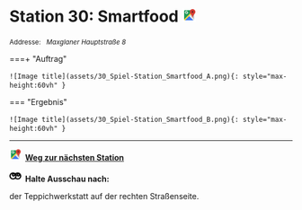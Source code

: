 # Station 30: Smartfood  <a href="https://www.google.com/maps/dir/?api=1&travelmode=walking&destination=13.0249757,47.7963696"><img src="https://github.com/kipppunkte/kipppunkte/raw/gh-pages/assets/google-maps.svg" width="24" height="24"></a>

<small>Addresse:<em style="margin-left: 10px">Maxglaner Hauptstraße 8</em></small>



===+ "Auftrag"

    ![Image title](assets/30_Spiel-Station_Smartfood_A.png){: style="max-height:60vh" }


=== "Ergebnis"

    ![Image title](assets/30_Spiel-Station_Smartfood_B.png){: style="max-height:60vh" }





____

<a href="https://www.google.com/maps/dir/?api=1&travelmode=walking&destination=13.0249814,47.7964302"><img src="https://github.com/kipppunkte/kipppunkte/raw/gh-pages/assets/google-maps.svg" style="height: 1.5em;margin-right: 0.5em"></a>**[Weg zur nächsten Station](next_url)**



<img src="https://github.com/kipppunkte/kipppunkte/raw/gh-pages/assets/eyes.svg" style="height: 1.5em;background: white;margin-right: 0.5em">**Halte Ausschau nach:**

der Teppichwerkstatt auf der rechten Straßenseite.